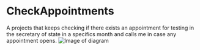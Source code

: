 # CheckAppointments
A projects that keeps checking if there exists an appointment for testing in the secretary of state in a specifics month and calls me in case any appointment opens.
![Image of diagram](CheckAppointment.png)
